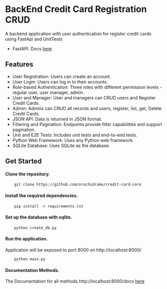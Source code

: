 # BackEnd Credit Card Registration CRUD
 A backend application with user authentication for register credit cards using FastApi and UnitTests
 
 - FastAPI. Docs [here](https://fastapi.tiangolo.com)


## Features
- User Registration: Users can create an account.
- User Login: Users can log in to their accounts.
- Role-based Authentication: Three roles with different permission levels - regular user, user manager, admin.
- User and Manager: User and managers can CRUD users and Register Credit Cards.
- Admin: Admins can CRUD all records and users, register, list, get, Delete Credit Cards.
- JSON API: Data is returned in JSON format.
- Filtering and Pagination: Endpoints provide filter capabilities and support pagination.
- Unit and E2E Tests: Includes unit tests and end-to-end tests.
- Python Web Framework: Uses any Python web framework.
- SQLite Database: Uses SQLite as the database.
## Get Started

#### Clone the repository.

```shell
    git clone https://github.com/orochidrake/credit-card-core
```


#### Install the required dependencies.

```shell
    pip install -r requirements.txt
```
#### Set up the database with sqlite.

```shell
    python create_db.py
```

#### Run the application.

Application will be exposed to port 8000 on http://localhost:8000/

```shell
    python main.py
```

#### Documentation Methods.

The Documentation for all methods http://localhost:8000/docs [here](http://localhost:8000/docs)
